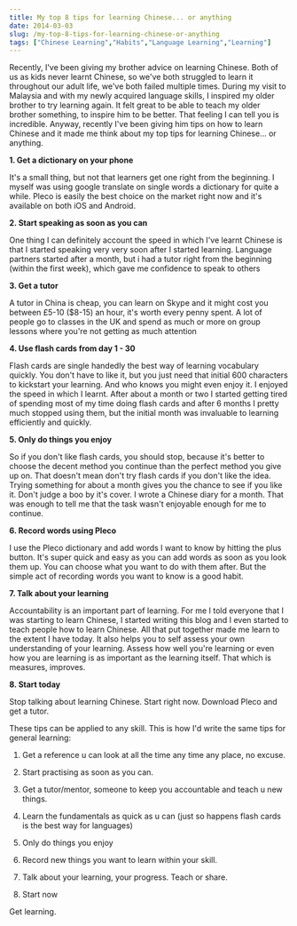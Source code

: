 ```yaml
---
title: My top 8 tips for learning Chinese... or anything
date: 2014-03-03
slug: /my-top-8-tips-for-learning-chinese-or-anything
tags: ["Chinese Learning","Habits","Language Learning","Learning"]
---
```


Recently, I've been giving my brother advice on learning Chinese. Both of us as kids never learnt Chinese, so we've both struggled to learn it throughout our adult life, we've both failed multiple times. During my visit to Malaysia and with my newly acquired language skills, I inspired my older brother to try learning again. It felt great to be able to teach my older brother something, to inspire him to be better. That feeling I can tell you is incredible. Anyway, recently I've been giving him tips on how to learn Chinese and it made me think about my top tips for learning Chinese... or anything.

**1. Get a dictionary on your phone**

It's a small thing, but not that learners get one right from the beginning. I myself was using google translate on single words a dictionary for quite a while. Pleco is easily the best choice on the market right now and it's available on both iOS and Android.

**2. Start speaking as soon as you can**

One thing I can definitely account the speed in which I've learnt Chinese is that I started speaking very very soon after I started learning. Language partners started after a month, but i had a tutor right from the beginning (within the first week), which gave me confidence to speak to others

**3. Get a tutor**

A tutor in China is cheap, you can learn on Skype and it might cost you between £5-10 ($8-15) an hour, it's worth every penny spent. A lot of people go to classes in the UK and spend as much or more on group lessons where you're not getting as much attention

**4. Use flash cards from day 1 - 30**

Flash cards are single handedly the best way of learning vocabulary quickly. You don't have to like it, but you just need that initial 600 characters to kickstart your learning. And who knows you might even enjoy it. I enjoyed the speed in which I learnt. After about a month or two I started getting tired of spending most of my time doing flash cards and after 6 months I pretty much stopped using them, but the initial month was invaluable to learning efficiently and quickly.

**5. Only do things you enjoy**

So if you don't like flash cards, you should stop, because it's better to choose the decent method you continue than the perfect method you give up on. That doesn't mean don't try flash cards if you don't like the idea. Trying something for about a month gives you the chance to see if you like it. Don't judge a boo by it's cover. I wrote a Chinese diary for a month. That was enough to tell me that the task wasn't enjoyable enough for me to continue.

**6. Record words using Pleco**

I use the Pleco dictionary and add words I want to know by hitting the plus button. It's super quick and easy as you can add words as soon as you look them up. You can choose what you want to do with them after. But the simple act of recording words you want to know is a good habit.

**7. Talk about your learning**

Accountability is an important part of learning. For me I told everyone that I was starting to learn Chinese, I started writing this blog and I even started to teach people how to learn Chinese. All that put together made me learn to the extent I have today. It also helps you to self assess your own understanding of your learning. Assess how well you're learning or even how you are learning is as important as the learning itself. That which is measures, improves.

**8. Start today**

Stop talking about learning Chinese. Start right now. Download Pleco and get a tutor.

These tips can be applied to any skill. This is how I'd write the same tips for general learning:

1. Get a reference u can look at all the time any time any place, no excuse.

2. Start practising as soon as you can.

3. Get a tutor/mentor, someone to keep you accountable and teach u new things.

4. Learn the fundamentals as quick as u can (just so happens flash cards is the best way for languages)

5. Only do things you enjoy

6. Record new things you want to learn within your skill.

7. Talk about your learning, your progress. Teach or share.

8. Start now

Get learning.

&nbsp;